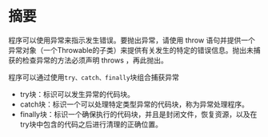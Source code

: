 # 摘要

程序可以使用异常来指示发生错误。要抛出异常，请使用 throw 语句并提供一个异常对象（一个Throwable的子类）来提供有关发生的特定的错误信息。抛出未捕获的检查异常的方法必须声明 throws ，再此抛出。

程序可以通过使用`try、catch、finally`块组合捕获异常
* try块：标识可以发生异常的代码块。
* catch块：标识一个可以处理特定类型异常的代码块，称为异常处理程序。
* finally块：标识一个确保执行的代码块，并且是封闭文件，恢复资源，以及在try块中包含的代码之后进行清理的正确位置。